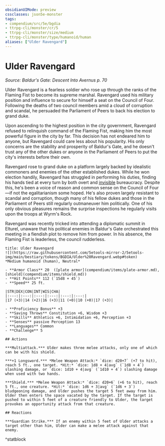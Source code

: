 ```yaml
---
obsidianUIMode: preview
cssclasses: json5e-monster
tags:
- compendium/src/5e/bgdia
- ttrpg-cli/monster/cr/5
- ttrpg-cli/monster/size/medium
- ttrpg-cli/monster/type/humanoid/human
aliases: ["Ulder Ravengard"]
---
```

# Ulder Ravengard
*Source: Baldur's Gate: Descent Into Avernus p. 70*  

Ulder Ravengard is a fearless soldier who rose up through the ranks of the Flaming Fist to become its supreme marshal. Ravengard used his military position and influence to secure for himself a seat on the Council of Four. Following the deaths of two council members amid a cloud of corruption and scandal, he persuaded the Parliament of Peers to back his election to grand duke.

Upon ascending to the highest position in the city government, Ravengard refused to relinquish command of the Flaming Fist, making him the most powerful figure in the city by far. This decision has not endeared him to anyone, but Ravengard could care less about his popularity. His only concerns are the stability and prosperity of Baldur's Gate, and he doesn't trust any of the other dukes or anyone in the Parliament of Peers to put the city's interests before their own.

Ravengard rose to grand duke on a platform largely backed by idealistic commoners and enemies of the other established dukes. While he won election handily, Ravengard has struggled in performing his duties, finding his hands tied at every turn by both overt and [invisible](/compendium/rules/conditions.md#invisible) bureaucracy. Despite this, he's been a voice of reason and common sense on the Council of Four—if not the egalitarianism some hoped. He's also proven largely resistant to scandal and corruption, though many of his fellow dukes and those in the Parliament of Peers still regularly outmaneuver him politically. One of his only obvious pleasures remains the surprise inspections he regularly visits upon the troops at Wyrm's Rock.

Ravengard was recently tricked into attending a diplomatic summit in Elturel, unaware that his political enemies in Baldur's Gate orchestrated this meeting in a fiendish plot to remove him from power. In his absence, the Flaming Fist is leaderless, the council rudderless.

```ad-statblock
title: Ulder Ravengard
![](https://raw.githubusercontent.com/5etools-mirror-2/5etools-img/main/bestiary/tokens/BGDIA/Ulder%20Ravengard.webp#token)
*Medium humanoid (human), Neutral*

- **Armor Class** 20  ([plate armor](compendium/items/plate-armor.md), [shield](compendium/items/shield.md))
- **Hit Points** 112 (`15d8 + 45`)
- **Speed** 25 ft.

|STR|DEX|CON|INT|WIS|CHA|
|:---:|:---:|:---:|:---:|:---:|:---:|
|17 (+3)|14 (+2)|16 (+3)|11 (+0)|10 (+0)|17 (+3)|

- **Proficiency Bonus** +3
- **Saving Throws** Constitution +6, Wisdom +3
- **Skills** Athletics +6, Intimidation +6, Perception +3
- **Senses** passive Perception 13
- **Languages** Common
- **Challenge** 5

## Actions

***Multiattack.*** Ulder makes three melee attacks, only one of which can be with his shield.

***+1 Longsword.*** *Melee Weapon Attack:* `dice: d20+7` (+7 to hit), reach 5 ft., one target. *Hit:* `dice: 1d8 + 4|avg` (`1d8 + 4`) slashing damage, or `dice: 1d10 + 4|avg` (`1d10 + 4`) slashing damage when used with two hands.

***Shield.*** *Melee Weapon Attack:* `dice: d20+6` (+6 to hit), reach 5 ft., one creature. *Hit:* `dice: 1d6 + 3|avg` (`1d6 + 3`) bludgeoning damage, and Ulder pushes the target 5 feet away from him. Ulder then enters the space vacated by the target. If the target is pushed to within 5 feet of a creature friendly to Ulder, the target provokes an opportunity attack from that creature.

## Reactions

***Guardian Strike.*** If an enemy within 5 feet of Ulder attacks a target other than him, Ulder can make a melee attack against that enemy.
```
^statblock